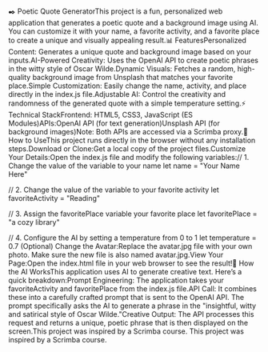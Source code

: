✒️ Poetic Quote GeneratorThis project is a fun, personalized web application that generates a poetic quote and a background image using AI. You can customize it with your name, a favorite activity, and a favorite place to create a unique and visually appealing result.📊 FeaturesPersonalized Content: Generates a unique quote and background image based on your inputs.AI-Powered Creativity: Uses the OpenAI API to create poetic phrases in the witty style of Oscar Wilde.Dynamic Visuals: Fetches a random, high-quality background image from Unsplash that matches your favorite place.Simple Customization: Easily change the name, activity, and place directly in the index.js file.Adjustable AI: Control the creativity and randomness of the generated quote with a simple temperature setting.⚡ Technical StackFrontend: HTML5, CSS3, JavaScript (ES Modules)APIs:OpenAI API (for text generation)Unsplash API (for background images)Note: Both APIs are accessed via a Scrimba proxy.🚀 How to UseThis project runs directly in the browser without any installation steps.Download or Clone:Get a local copy of the project files.Customize Your Details:Open the index.js file and modify the following variables:// 1. Change the value of the variable to your name
let name = "Your Name Here"

// 2. Change the value of the variable to your favorite activity
let favoriteActivity = "Reading"

// 3. Assign the favoritePlace variable your favorite place
let favoritePlace = "a cozy library"

// 4. Configure the AI by setting a temperature from 0 to 1
let temperature = 0.7
(Optional) Change the Avatar:Replace the avatar.jpg file with your own photo. Make sure the new file is also named avatar.jpg.View Your Page:Open the index.html file in your web browser to see the result!🤖 How the AI WorksThis application uses AI to generate creative text. Here’s a quick breakdown:Prompt Engineering: The application takes your favoriteActivity and favoritePlace from the index.js file.API Call: It combines these into a carefully crafted prompt that is sent to the OpenAI API. The prompt specifically asks the AI to generate a phrase in the "insightful, witty and satirical style of Oscar Wilde."Creative Output: The API processes this request and returns a unique, poetic phrase that is then displayed on the screen.This project was inspired by a Scrimba course.
This project was inspired by a Scrimba course.
